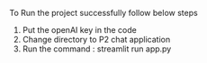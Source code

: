 To Run the project successfully follow below steps
1.  Put the openAI key in the code
2.  Change directory to P2 chat application 
2.  Run the command : streamlit run app.py
